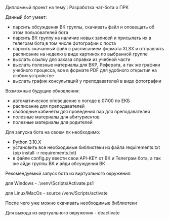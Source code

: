 Дипломный проект на тему : Разработка чат-бота о ПРК


Данный бот умеет:
- парсить обсуждения ВК группы, скачивать файл и оповещать об этом пользователей бота
- парсить ВК группу на наличие новых записей и присылать их в телеграм бота,в том числе фотографии с поста
- парсить скачанный файл с расписанием формата XLSX и отправлять расписание на неделю в виде картинок по выбранной группе
- выслать ссылку для заказа справки из учебной части
- выслать полезные материалы для ВКР, Реферата, а так же графики учебного процесса, все в формате PDF для удобного открытия на любом устройстве
- выслать график консультаций у преподавателей в виде фотографии


Возможные будущие обновления:
- автоматическое оповещение о погоде в 07:00 по ЕКБ
- расписание для преподавателей
- свободные кабинеты для проведения пар для преподавателей
- полезные материалы для абитуриентов
- полезные материалы для родителей


Для запуска бота на своем пк необходимо:
- Python 3.10.X
- установить все необходимые библиотеки из файла requirements.txt (pip install -r requirements.txt)
- в файле config.py ввести свои API-KEY от ВК и Телеграм бота, а так же айди группы ВК и айди обсуждения ВК

Рекомендуемый запуск бота из виртуального окружения:

для Windows - .\venv\Scripts\Activate.ps1

для Linux/MacOs - source /venv/Scripts/activate

После чего уже можно скачивать необходимые библиотеки

Для выхода из виртуального окружения - deactivate


